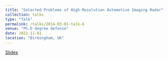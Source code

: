 ```yaml
---
title: "Selected Problems of High-Resolution Automotive Imaging Radar"
collection: talks
type: "Talk"
permalink: /talks/2014-03-01-talk-6
venue: "Ph.D degree defense"
date: 2022-11-01
location: "Birmingham, UK"
---
```


[Slides](http://yangsophiaxiao.github.io/files/Ph.D_defence.pdf)
